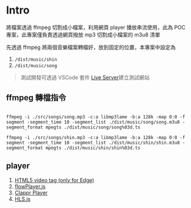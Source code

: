 # Intro

將檔案透過 ffmpeg 切割成小檔案，利用網頁 player 播放串流使用，此為 POC 專案，此專案僅負責透過網頁撥放 mp3 切割成小檔案的 m3u8 清單

先透過 ffmpeg 將兩個音樂檔案轉檔好，放到固定的位置，本專案中設定為

1. `/dist/music/shin`
1. `/dist/music/song`

> 測試開發可透過 VSCode 套件 [Live Server](https://marketplace.visualstudio.com/items?itemName=ritwickdey.LiveServer)建立測試網站

## ffmpeg 轉檔指令

```shell

ffmpeg -i ./src/songs/song.mp3 -c:a libmp3lame -b:a 128k -map 0:0 -f segment -segment_time 10 -segment_list ./dist/music/song/song.m3u8 -segment_format mpegts ./dist/music/song/song%03d.ts

ffmpeg -i ./src/songs/shin.mp3 -c:a libmp3lame -b:a 128k -map 0:0 -f segment -segment_time 10 -segment_list ./dist/music/shin/shin.m3u8 -segment_format mpegts ./dist/music/shin/shin%03d.ts

```

## player

1. [HTML5 video tag (only for Edge)](src/index.html)
1. [flowPlayer.js](src/index2.html)
1. [Clappr Player](src/index3.html)
1. [HLS.js](src/index4.html)
